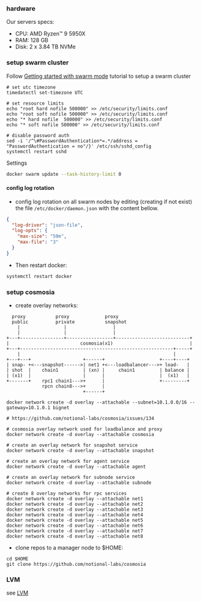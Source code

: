 ### hardware
Our servers specs:
- CPU: AMD Ryzen™ 9 5950X
- RAM: 128 GB
- Disk: 2 x 3.84 TB NVMe


### setup swarm cluster
Follow [Getting started with swarm mode](https://docs.docker.com/engine/swarm/swarm-tutorial/) tutorial to setup a swarm cluster

```console
# set utc timezone
timedatectl set-timezone UTC

# set resource limits
echo "root hard nofile 500000" >> /etc/security/limits.conf
echo "root soft nofile 500000" >> /etc/security/limits.conf
echo "* hard nofile  500000" >> /etc/security/limits.conf
echo "* soft nofile 500000" >> /etc/security/limits.conf

# disable password auth
sed -i '/^\#PasswordAuthentication*=.*/address = "PasswordAuthentication = no"/}' /etc/ssh/sshd_config
systemctl restart sshd
```

Settings
```bash
docker swarm update --task-history-limit 0
```

#### config log rotation
- config log rotation on all swarm nodes by editing (creating if not exist) the file `/etc/docker/daemon.json` with the content bellow.
```json
{
  "log-driver": "json-file",
  "log-opts": {
    "max-size": "50m",
    "max-file": "3"
  }
}
```

- Then restart docker:
```bash
systemctl restart docker
```

### setup cosmosia

- create overlay networks:

```
  proxy           proxy             proxy
  public          private           snapshot
    |                |                 |
    |                |                 |
+---+----------------+-----------------+---------------------------+
|                          cosmosia(x1)                            |
+---+--------------------------------------------------------+-----+
    |                                                        |
+---+---+                   +------+                    +----+----+
| snap- +<---snapshot------>| net1 +<---loadbalancer--->+ load-   |
| shot  |    chain1         | (xn) |     chain1         | balance |
| (x1)  |                   |      |                    |  (x1)   |
+-------+    rpc1 chain1--->+      |                    +---------+ 
             rpcn chain8--->+      |                             
                            +------+                            
```




```console
docker network create -d overlay --attachable --subnet=10.1.0.0/16 --gateway=10.1.0.1 bignet

# https://github.com/notional-labs/cosmosia/issues/134

# cosmosia overlay network used for loadbalance and proxy
docker network create -d overlay --attachable cosmosia

# create an overlay network for snapshot service
docker network create -d overlay --attachable snapshot

# create an overlay network for agent service
docker network create -d overlay --attachable agent

# create an overlay network for subnode service
docker network create -d overlay --attachable subnode

# create 8 overlay networks for rpc services
docker network create -d overlay --attachable net1
docker network create -d overlay --attachable net2
docker network create -d overlay --attachable net3
docker network create -d overlay --attachable net4
docker network create -d overlay --attachable net5
docker network create -d overlay --attachable net6
docker network create -d overlay --attachable net7
docker network create -d overlay --attachable net8
```

- clone repos to a manager node to $HOME:
```console
cd $HOME
git clone https://github.com/notional-labs/cosmosia
```

### LVM
see [LVM](./lvm.md)
